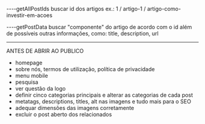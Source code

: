 ----getAllPostIds
buscar id dos artigos
ex.: 1 / artigo-1 / artigo-como-investir-em-acoes

----getPostData
buscar "componente" do artigo de acordo com o id
além de possíveis outras informações, como: title, description, url












_____
ANTES DE ABRIR AO PUBLICO
- homepage
- sobre nós, termos de utilização, política de privacidade
- menu mobile
- pesquisa
- ver questão da logo
- definir cinco categorias principais e alterar as categorias de cada post
- metatags, descriptions, titles, alt nas imagens e tudo mais para o SEO
- adequar dimensões das imagens corretamente
- excluir o post aberto dos relacionados
